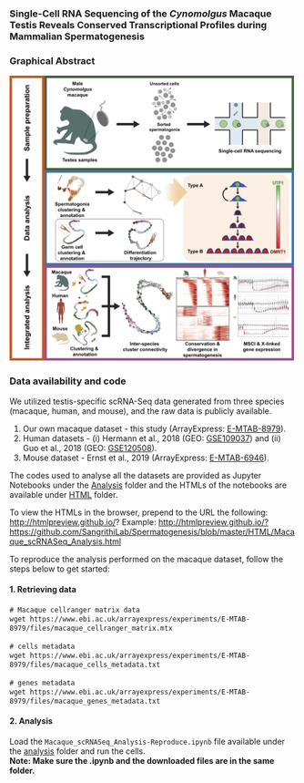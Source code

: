 ### Single-Cell RNA Sequencing of the *Cynomolgus* Macaque Testis Reveals Conserved Transcriptional Profiles during Mammalian Spermatogenesis

### Graphical Abstract
<img src="./Images/GraphicalAbstract.png" width=500>

### Data availability and code
We utilized testis-specific scRNA-Seq data generated from three species (macaque, human, and mouse), and the raw data is publicly available.
  1. Our own macaque dataset - this study (ArrayExpress: [E-MTAB-8979](https://www.ebi.ac.uk/arrayexpress/experiments/E-MTAB-8979/)).
  2. Human datasets - (i) Hermann et al., 2018 (GEO: [GSE109037](https://www.ncbi.nlm.nih.gov/geo/query/acc.cgi?acc=GSE109037)) and (ii) Guo et al., 2018 (GEO: [GSE120508](https://www.ncbi.nlm.nih.gov/geo/query/acc.cgi?acc=GSE120508)).
  3. Mouse dataset - Ernst et al., 2019 (ArrayExpress: [E-MTAB-6946](https://www.ebi.ac.uk/arrayexpress/experiments/E-MTAB-6946/)).

The codes used to analyse all the datasets are provided as Jupyter Notebooks under the [Analysis](../master/Analysis/) folder and the HTMLs of the notebooks are available under [HTML](../master/HTML/) folder. 

To view the HTMLs in the browser, prepend to the URL the following: http://htmlpreview.github.io/? 
Example: http://htmlpreview.github.io/?https://github.com/SangrithiLab/Spermatogenesis/blob/master/HTML/Macaque_scRNASeq_Analysis.html

To reproduce the analysis performed on the macaque dataset, follow the steps below to get started:
  #### 1. Retrieving data 
  ```shellscript
# Macaque cellranger matrix data
wget https://www.ebi.ac.uk/arrayexpress/experiments/E-MTAB-8979/files/macaque_cellranger_matrix.mtx

# cells metadata
wget https://www.ebi.ac.uk/arrayexpress/experiments/E-MTAB-8979/files/macaque_cells_metadata.txt

# genes metadata
wget https://www.ebi.ac.uk/arrayexpress/experiments/E-MTAB-8979/files/macaque_genes_metadata.txt
```
  #### 2. Analysis
  Load the `Macaque_scRNASeq_Analysis-Reproduce.ipynb` file available under the [analysis](../master/Analysis/) folder and run the cells. <br>
  **Note: Make sure the .ipynb and the downloaded files are in the same folder.**
